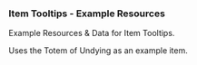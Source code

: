 ### Item Tooltips - Example Resources

Example Resources & Data for Item Tooltips.

Uses the Totem of Undying as an example item.